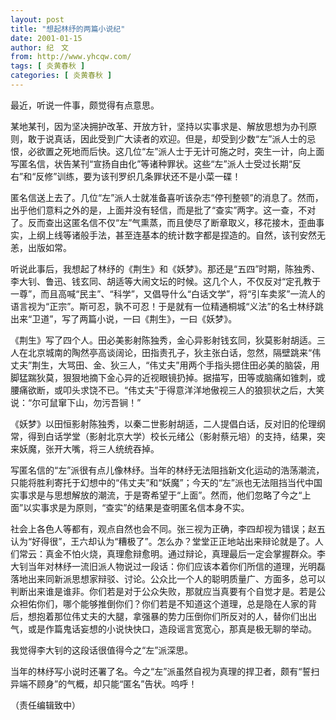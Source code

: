 ```yaml
---
layout: post
title: "想起林纾的两篇小说纪"
date: 2001-01-15
author: 纪　文
from: http://www.yhcqw.com/
tags: [ 炎黄春秋 ]
categories: [ 炎黄春秋 ]
---
```




最近，听说一件事，颇觉得有点意思。


某地某刊，因为坚决拥护改革、开放方针，坚持以实事求是、解放思想为办刊原则，敢于说真话，因此受到广大读者的欢迎。但是，却受到少数“左”派人士的忌恨，必欲置之死地而后快。这几位“左”派人士于无计可施之时，突生一计，向上面写匿名信，状告某刊“宣扬自由化”等诸种罪状。这些“左”派人士受过长期“反右”和“反修”训练，要为该刊罗织几条罪状还不是小菜一碟！


匿名信送上去了。几位“左”派人士就准备喜听该杂志“停刊整顿”的消息了。然而，出乎他们意料之外的是，上面并没有轻信，而是批了“查实”两字。这一查，不对了。反而查出这匿名信不仅“左”气熏蒸，而且使尽了断章取义，移花接木，歪曲事实，上纲上线等诸般手法，甚至连基本的统计数字都是捏造的。自然，该刊安然无恙，出版如常。


听说此事后，我想起了林纾的《荆生》和《妖梦》。那还是“五四”时期，陈独秀、李大钊、鲁迅、钱玄同、胡适等大闹文坛的时候。这几个人，不仅反对“定孔教于一尊”，而且高喊“民主”、“科学”，又倡导什么“白话文学”，将“引车卖浆”一流人的语言视为“正宗”。斯可忍，孰不可忍！于是就有一位精通桐城“义法”的名士林纾跳出来“卫道”，写了两篇小说，一曰《荆生》，一曰《妖梦》。


《荆生》写了四个人。田必美影射陈独秀，金心异影射钱玄同，狄莫影射胡适。三人在北京城南的陶然亭高谈阔论，田指责孔子，狄主张白话，忽然，隔壁跳来“伟丈夫”荆生，大骂田、金、狄三人，“伟丈夫”用两个手指头摁住田必美的脑袋，用脚猛踹狄莫，狠狠地摘下金心异的近视眼镜扔掉。据描写，田等或脑痛如锥刺，或腰痛欲断，或叩头求饶不已。“伟丈夫”于得意洋洋地傲视三人的狼狈状之后，大笑说：“尔可鼠窜下山，勿污吾锏！”


《妖梦》以田恒影射陈独秀，以秦二世影射胡适，二人提倡白话，反对旧的伦理纲常，得到白话学堂（影射北京大学）校长元绪公（影射蔡元培）的支持，结果，突来妖魔，张开大嘴，将三人统统吞掉。


写匿名信的“左”派很有点儿像林纾。当年的林纾无法阻挡新文化运动的浩荡潮流，只能将胜利寄托于幻想中的“伟丈夫”和“妖魔”；今天的“左”派也无法阻挡当代中国实事求是与思想解放的潮流，于是寄希望于“上面”。然而，他们忽略了今之“上面”以实事求是为原则，“查实”的结果是查明匿名信本身不实。


社会上各色人等都有，观点自然也会不同。张三视为正确，李四却视为错误；赵五认为“好得很”，王六却认为“糟极了”。怎么办？堂堂正正地站出来辩论就是了。人们常云：真金不怕火烧，真理愈辩愈明。通过辩论，真理最后一定会掌握群众。李大钊当年对林纾一流旧派人物说过一段话：你们应该本着你们所信的道理，光明磊落地出来同新派思想家辩驳、讨论。公众比一个人的聪明质量广、方面多，总可以判断出来谁是谁非。你们若是对于公众失败，那就应当真要有个自觉才是。若是公众袒佑你们，哪个能够推倒你们？你们若是不知道这个道理，总是隐在人家的背后，想抱着那位伟丈夫的大腿，拿强暴的势力压倒你们所反对的人，替你们出出气，或是作篇鬼话妄想的小说快快口，造段谣言宽宽心，那真是极无聊的举动。

我觉得李大钊的这段话很值得今之“左”派深思。

当年的林纾写小说时还署了名。今之“左”派虽然自视为真理的捍卫者，颇有“誓扫异端不顾身”的气概，却只能“匿名”告状。呜呼！

（责任编辑致中）


